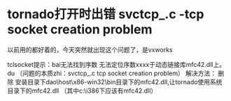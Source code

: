 # tornado打开时出错 svctcp_.c -tcp socket creation problem

以前用的都好着的，今天突然就出现这个问题了，是vxworks

tclsocket提示：bai无法找到序数 无法定位序数xxxx于动态链接库mfc42.dll上。du
（问题的本质zhi：svctcp_.c tcp socket creation problem）
解决方法：
删除 安装目录下dao\host\x86-win32\bin目录下的mfc42.dll,让tornado使用系统目录下的mfc42.dll （其中c:\i386下应该有mfc42.dll）